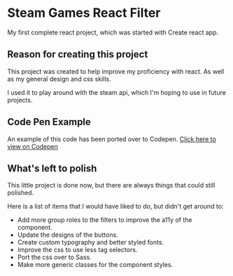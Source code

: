 # Steam Games React Filter

My first complete react project, which was started with Create react app.

## Reason for creating this project

This project was created to help improve my proficiency with react. As well as my general design and css skills.

I used it to play around with the steam api, which I'm hoping to use in future projects.

## Code Pen Example

An example of this code has been ported over to Codepen. [Click here to view on Codepen](https://codepen.io/liammyles/pen/MPYXJq)

## What's left to polish

This little project is done now, but there are always things that could still polished.

Here is a list of items that I would have liked to do, but didn't get around to:

- Add more group roles to the filters to improve the a11y of the component.
- Update the designs of the buttons.
- Create custom typography and better styled fonts.
- Improve the css to use less tag selectors.
- Port the css over to Sass.
- Make more generic classes for the component styles.
